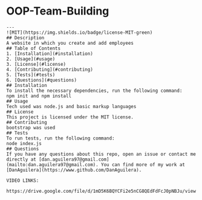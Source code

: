 # OOP-Team-Building
    ---
    ![MIT](https://img.shields.io/badge/license-MIT-green)
    ## Description
    A website in which you create and add employees
    ## Table of Contents
    1. [Installation](#installation)
    2. [Usage](#usage)
    3. [License](#license)
    4. [Contributing](#contributing)
    5. [Tests](#tests)
    6. [Questions](#questions)
    ## Installation
    To install the necessary dependencies, run the following command:
    npm init and npm install
    ## Usage
    Tech used was node.js and basic markup languages
    ## License 
    This project is licensed under the MIT license.
    ## Contributing
    bootstrap was used
    ## Tests
    To run tests, run the following command:
    node index.js
    ## Questions
    If you have any questions about this repo, open an issue or contact me directly at [dan.aguilera97@gmail.com](mailto:dan.aguilera97@gmail.com). You can find more of my work at [DanAguilera](https://www.github.com/DanAguilera).
    
    VIDEO LINKS:
    
    https://drive.google.com/file/d/1mD5K6BQYCFi2e5nCG8QEdFdFcJ0pNBJu/view
